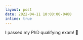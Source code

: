 ```yaml
---
layout: post
date: 2022-04-11 10:00:00-0400
inline: true
---
```


I passed my PhD qualifying exam! 🎉